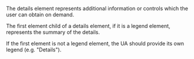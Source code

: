 The details element represents additional information or controls which the user can obtain on demand.

The first element child of a details element, if it is a legend element, represents the summary of the details.

If the first element is not a legend element, the UA should provide its own legend (e.g. "Details"). 